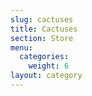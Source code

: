```yaml
---
slug: cactuses
title: Cactuses
section: Store
menu:
  categories:
    weight: 6
layout: category
---
```

